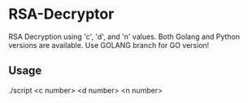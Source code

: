 # RSA-Decryptor
RSA Decryption using 'c', 'd', and 'n' values. Both Golang and Python versions are available. Use GOLANG branch for GO version! 
## Usage  
./script \<c number\> \<d number\> \<n number\>
